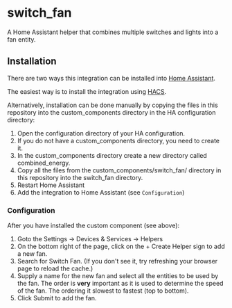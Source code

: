 # switch_fan

A Home Assistant helper that combines multiple switches and lights into a fan entity.

## Installation

There are two ways this integration can be installed into [Home Assistant](https://www.home-assistant.io).

The easiest way is to install the integration using [HACS](https://hacs.xyz).

Alternatively, installation can be done manually by copying the files in this repository into the custom_components directory in the HA configuration directory:

1. Open the configuration directory of your HA configuration.
2. If you do not have a custom_components directory, you need to create it.
3. In the custom_components directory create a new directory called combined_energy.
4. Copy all the files from the custom_components/switch_fan/ directory in this repository into the switch_fan directory.
5. Restart Home Assistant
6. Add the integration to Home Assistant (see `Configuration`)

### Configuration

After you have installed the custom component (see above):

1. Goto the Settings -> Devices & Services -> Helpers
2. On the bottom right of the page, click on the + Create Helper sign to add a new fan.
3. Search for Switch Fan. (If you don't see it, try refreshing your browser page to reload the cache.)
4. Supply a name for the new fan and select all the entities to be used by the fan. The order is **very** important as it is used to determine the speed of the fan. The ordering it slowest to fastest (top to bottom).
5. Click Submit to add the fan.
